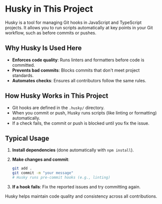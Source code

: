 # Husky in This Project

Husky is a tool for managing Git hooks in JavaScript and TypeScript projects.
It allows you to run scripts automatically at key points in your Git workflow,
such as before commits or pushes.

## Why Husky Is Used Here

- **Enforces code quality**: Runs linters and formatters before code is committed.
- **Prevents bad commits**: Blocks commits that don't meet project standards.
- **Automates checks**: Ensures all contributors follow the same rules.

## How Husky Works in This Project

- Git hooks are defined in the `.husky/` directory.
- When you commit or push, Husky runs scripts (like linting or formatting) automatically.
- If a check fails, the commit or push is blocked until you fix the issue.

## Typical Usage

1. **Install dependencies** (done automatically with `npm install`).
2. **Make changes and commit**:

   ```bash
   git add .
   git commit -m "your message"
   # Husky runs pre-commit hooks (e.g., linting)
   ```

3. **If a hook fails**: Fix the reported issues and try committing again.

Husky helps maintain code quality and consistency across all contributions.

